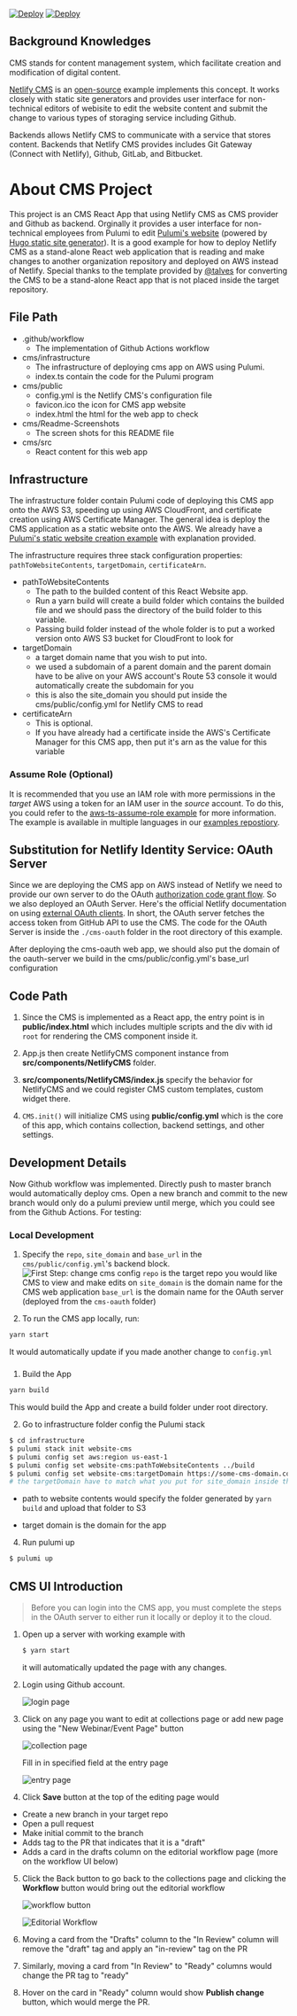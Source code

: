 [![Deploy](../.buttons/deploy-with-pulumi-dark.svg)](https://app.pulumi.com/new?template=https://github.com/pulumi/examples/blob/master/aws-ts-netlify-cms-and-oauth/cms/README.md#gh-light-mode-only)
[![Deploy](../.buttons/deploy-with-pulumi-light.svg)](https://app.pulumi.com/new?template=https://github.com/pulumi/examples/blob/master/aws-ts-netlify-cms-and-oauth/cms/README.md#gh-dark-mode-only)

## Background Knowledges
CMS stands for content management system, which facilitate creation and modification of digital content.

[Netlify CMS](https://www.netlifycms.org/docs/intro/) is an [open-source](https://github.com/netlify/netlify-cms) example implements this concept.  It works closely with static site generators and provides user interface for non-technical editors of webisite to edit the website content and submit the change to various types of storaging service including Github.

Backends allows Netlify CMS to communicate with a service that stores content. Backends that Netlify CMS provides includes Git Gateway (Connect with Netlify), Github, GitLab, and Bitbucket.

# About CMS Project
This project is an CMS React App that using Netlify CMS as CMS provider and Github as backend. Orginally it provides a user interface for non-technical employees from Pulumi to edit [Pulumi's website](https://github.com/pulumi/docs) (powered by [Hugo static site generator](https://gohugo.io)).
It is a good example for how to deploy Netlify CMS as a stand-alone React web application that is reading and make changes to another organization repository and deployed on AWS instead of Netlify.
Special thanks to the template provided by [@talves](https://github.com/ADARTA/netlify-cms-react-example
) for converting the CMS to be a stand-alone React app that is not placed inside the target repository.

## File Path

- .github/workflow
  - The implementation of Github Actions workflow
- cms/infrastructure
  - The infrastructure of deploying cms app on AWS using Pulumi.
  - index.ts contain the code for the Pulumi program
- cms/public
  - config.yml is the Netlify CMS's configuration file
  - favicon.ico the icon for CMS app website
  - index.html the html for the web app to check
- cms/Readme-Screenshots
  - The screen shots for this README file
- cms/src
  - React content for this web app

## Infrastructure

The infrastructure folder contain Pulumi code of deploying this CMS app onto the AWS S3, speeding up using AWS CloudFront, and certificate creation using AWS Certificate Manager. The general idea is deploy the CMS application as a static website onto the AWS. We already have a [Pulumi's static website creation example](https://github.com/pulumi/examples/tree/master/aws-ts-static-website) with explanation provided.

The infrastructure requires three stack configuration properties: `pathToWebsiteContents`, `targetDomain`, `certificateArn`.
- pathToWebsiteContents
  - The path to the builded content of this React Website app.
  - Run a yarn build will create a build folder which contains the builded file and we should pass the directory of the build folder to this variable.
  - Passing build folder instead of the whole folder is to put a worked version onto AWS S3 bucket for CloudFront to look for
- targetDomain
  - a target domain name that you wish to put into.
  - we used a subdomain of a parent domain and the parent domain have to be alive on your AWS account's Route 53 console it would automatically create the subdomain for you
  - this is also the site_domain you should put inside the cms/public/config.yml for Netlify CMS to read
- certificateArn
  - This is optional.
  - If you have already had a certificate inside the AWS's Certificate Manager for this CMS app, then put it's arn as the value for this variable

### Assume Role (Optional)
It is recommended that you use an IAM role with more permissions in the _target_ AWS using a token for an IAM user in the _source_ account. To do this, you could refer to the [aws-ts-assume-role example](https://github.com/pulumi/examples/tree/master/aws-ts-assume-role) for more information. The example is available in multiple languages in our [examples repostiory](https://github.com/pulumi/examples).

## Substitution for Netlify Identity Service: OAuth Server
Since we are deploying the CMS app on AWS instead of Netlify we need to provide our own server to do the OAuth [authorization code grant flow](https://oauth.net/2/grant-types/authorization-code/). So we also deployed an OAuth Server. Here's the official Netlify documentation on using [external OAuth clients](https://www.netlifycms.org/docs/external-oauth-clients/). In short, the OAuth server fetches the access token from GitHub API to use the CMS. The code for the OAuth Server is inside the `./cms-oauth` folder in the root directory of this example.

After deploying the cms-oauth web app, we should also put the domain of the oauth-server we build in the cms/public/config.yml's base_url configuration

## Code Path

1.  Since the CMS is implemented as a React app, the entry point is in **public/index.html** which includes multiple scripts and the div with id `root` for rendering the CMS component inside it.

1. App.js then create NetlifyCMS component instance from **src/components/NetlifyCMS** folder.

1. **src/components/NetlifyCMS/index.js** specify the behavior for NetlifyCMS and we could register CMS custom templates, custom widget there.

1. `CMS.init()` will initialize CMS using **public/config.yml** which is the core of this app, which contains collection, backend settings, and other settings.

## Development Details
Now Github workflow was implemented. Directly push to master branch would automatically deploy cms.
Open a new branch and commit to the new branch would only do a pulumi preview until merge, which you could see from the Github Actions. For testing:

### Local Development

1. Specify the `repo`, `site_domain` and `base_url` in the `cms/public/config.yml`'s backend block.
![First Step: change cms config](Readme-Screenshots/cms-config-setings.jpg)
  `repo` is the target repo you would like CMS to view and make edits on
  `site_domain` is the domain name for the CMS web application
  `base_url` is the domain name for the OAuth server (deployed from the `cms-oauth` folder)

1. To run the CMS app locally, run:

```bash
yarn start
```

It would automatically update if you made another change to `config.yml`

###
1. Build the App

```bash
yarn build
```
This would build the App and create a build folder under root directory.

2. Go to infrastructure folder config the Pulumi stack

```bash
$ cd infrastructure
$ pulumi stack init website-cms
$ pulumi config set aws:region us-east-1
$ pulumi config set website-cms:pathToWebsiteContents ../build
$ pulumi config set website-cms:targetDomain https://some-cms-domain.com
# the targetDomain have to match what you put for site_domain inside the config file ./cms/public/config.yml
```
- path to website contents would specify the folder generated by `yarn build` and upload that folder to S3

- target domain is the domain for the app

4. Run pulumi up
```bash
$ pulumi up
```

## CMS UI Introduction

> Before you can login into the CMS app, you must complete the steps in the OAuth server to either run it locally or deploy it to the cloud.

1.  Open up a server with working example with

    ```bash
    $ yarn start
    ```
    it will automatically updated the page with any changes.

2.  Login using Github account.

    ![login page](Readme-Screenshots/login.jpg)

3.  Click on any page you want to edit at collections page or add new page using the "New Webinar/Event Page" button

    ![collection page](Readme-Screenshots/collection_page.jpg)

    Fill in in specified field at the entry page

    ![entry page](Readme-Screenshots/entery_page.jpg)

4. Click **Save** button at the top of the editing page would
- Create a new branch in your target repo
- Open a pull request
- Make initial commit to the branch
- Adds tag to the PR that indicates that it is a "draft"
- Adds a card in the drafts column on the editorial workflow page (more on the workflow UI below)

5. Click the Back button to go back to the collections page and clicking the **Workflow** button would bring out the editorial workflow

    ![workflow button](Readme-Screenshots/Workflow_button.jpg)

    ![Editorial Workflow](Readme-Screenshots/Editorial_Workflow.jpg)

6. Moving a card from the "Drafts" column to the "In Review" column will remove the "draft" tag and apply an "in-review" tag on the PR

7. Similarly, moving a card from "In Review" to "Ready" columns would change the PR tag to "ready"

8. Hover on the card in "Ready" column would show **Publish change** button, which would merge the PR.
